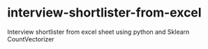 # interview-shortlister-from-excel
Interview shortlister from excel sheet using python and Sklearn CountVectorizer
